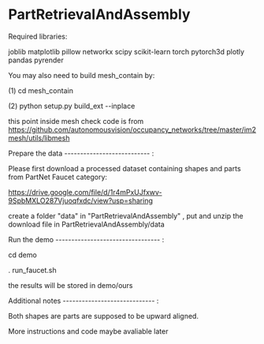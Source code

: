 # PartRetrievalAndAssembly

Required libraries:

joblib
matplotlib
pillow
networkx
scipy
scikit-learn
torch
pytorch3d
plotly
pandas
pyrender

You may also need to build mesh_contain by:

(1) cd mesh_contain

(2) python setup.py build_ext --inplace 

this point inside mesh check code is from https://github.com/autonomousvision/occupancy_networks/tree/master/im2mesh/utils/libmesh

Prepare the data --------------------------- :

Please first download a processed dataset containing shapes and parts from PartNet Faucet category:

https://drive.google.com/file/d/1r4mPxUJfxwv-9SpbMXLO287Vjuoqfxdc/view?usp=sharing

create a folder "data" in "PartRetrievalAndAssembly" , put and unzip the download file in PartRetrievalAndAssembly/data 

Run the demo --------------------------------- :

cd demo

. run_faucet.sh

the results will be stored in demo/ours 

Additional notes ----------------------------- :

Both shapes are parts are supposed to be upward aligned.

More instructions and code maybe avaliable later






